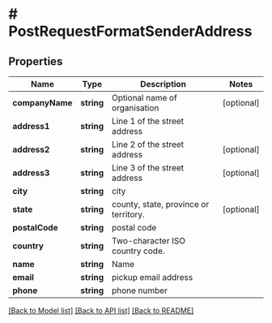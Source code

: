 # # PostRequestFormatSenderAddress

## Properties

Name | Type | Description | Notes
------------ | ------------- | ------------- | -------------
**companyName** | **string** | Optional name of organisation | [optional]
**address1** | **string** | Line 1 of the street address |
**address2** | **string** | Line 2 of the street address | [optional]
**address3** | **string** | Line 3 of the street address | [optional]
**city** | **string** | city |
**state** | **string** | county, state, province or territory. | [optional]
**postalCode** | **string** | postal code |
**country** | **string** | Two-character ISO country code. |
**name** | **string** | Name |
**email** | **string** | pickup email address |
**phone** | **string** | phone number |

[[Back to Model list]](../../README.md#models) [[Back to API list]](../../README.md#endpoints) [[Back to README]](../../README.md)

